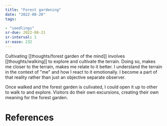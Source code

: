 ```yaml
---
title: "Forest gardening"
date: "2022-08-20"
tags:

- "seedlings"
sr-due: 2022-08-21
sr-interval: 1
sr-ease: 232
---
```


Cultivating [[thoughts/forest garden of the mind]] involves [[thoughts/walking]] to explore and cultivate the terrain. Doing so, makes me closer to the terrain, makes me relate to it better. I understand the terrain in the context of "me" and how I react to it emotionally. I become a part of that reality rather than just an objective separate observer.

Once walked and the forest garden is culivated, I could open it up to other to walk to and explore. Visitors do their own excursions, creating their own meaning for the forest garden.

# References